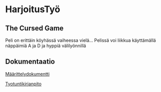 # HarjoitusTyö
## The Cursed Game
Peli on erittäin köyhässä vaiheessa vielä...
Pelissä voi liikkua käyttämällä näppäimiä A ja D ja hyppiä välilyönnillä
## Dokumentaatio

[Määrittelydokumentti](https://github.com/BigJackz/ot-harjoitustyo/blob/master/Dokumentaatio/maarittelydokumentti.md)

[Tyotuntikirjanpito](https://github.com/BigJackz/ot-harjoitustyo/blob/master/Dokumentaatio/Tyotuntikirjanpito.txt) 
